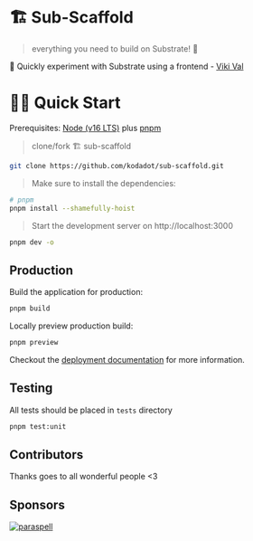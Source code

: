 # 🏗 Sub-Scaffold

> everything you need to build on Substrate! 🚀

🧪 Quickly experiment with Substrate using a frontend - [Viki Val](https://github.com/vikiival)


# 🏄‍♂️ Quick Start

Prerequisites: [Node (v16 LTS)](https://nodejs.org/en/download/) plus [pnpm](https://pnpm.io)

> clone/fork 🏗 sub-scaffold

```bash
git clone https://github.com/kodadot/sub-scaffold.git
```
> Make sure to install the dependencies:

```bash
# pnpm
pnpm install --shamefully-hoist
```

> Start the development server on http://localhost:3000

```bash
pnpm dev -o
```

## Production

Build the application for production:

```bash
pnpm build
```

Locally preview production build:

```bash
pnpm preview
```

Checkout the [deployment documentation](https://v3.nuxtjs.org/guide/deploy/presets) for more information.

## Testing

All tests should be placed in `tests` directory

```bash
pnpm test:unit 
```

## Contributors

Thanks goes to all wonderful people <3

## Sponsors

[![paraspell](https://user-images.githubusercontent.com/55763425/197985791-fc7afa52-061d-413a-bbe9-bf1123f16a50.png)](https://github.com/paraspell)
